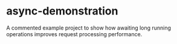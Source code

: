 # async-demonstration
A commented example project to show how awaiting long running operations improves request processing performance.
